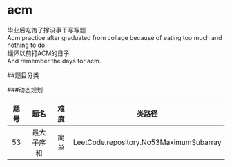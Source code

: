 # acm
毕业后吃饱了撑没事干写写题  
Acm practice after graduated from collage because of eating too much and nothing to do.  
缅怀以前打ACM的日子  
And remember the days for acm.  

##题目分类

###动态规划

| 题号 |    题名    | 难度 |                 类路径                  |
| :---: | :--------: | :---: | :-------------------------------------: |
|  53  | 最大子序和 | 简单 | LeetCode.repository.No53MaximumSubarray |


